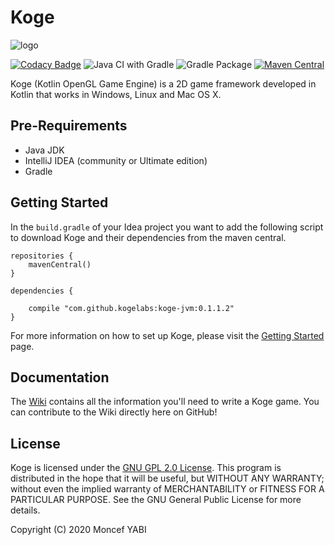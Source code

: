 # Koge 
![logo](https://github.com/KogeLabs/Koge/blob/master/koge_logo.png?raw=true)

[![Codacy Badge](https://api.codacy.com/project/badge/Grade/773e224e434d411cb632f0829516cec4)](https://www.codacy.com/gh/KogeLabs/Koge?utm_source=github.com&amp;utm_medium=referral&amp;utm_content=KogeLabs/Koge&amp;utm_campaign=Badge_Grade) 
![Java CI with Gradle](https://github.com/KogeLabs/Koge/workflows/Java%20CI%20with%20Gradle/badge.svg)
![Gradle Package](https://github.com/KogeLabs/Koge/workflows/Gradle%20Package/badge.svg)
[![Maven Central](https://maven-badges.herokuapp.com/maven-central/com.github.kogelabs/koge-jvm/badge.svg)](https://maven-badges.herokuapp.com/maven-central/com.github.kogelabs/koje-jvm)

Koge (Kotlin OpenGL Game Engine) is a 2D game framework developed in Kotlin that works in Windows, Linux and Mac OS X.

## Pre-Requirements
*   Java JDK
*   IntelliJ IDEA (community or Ultimate edition)
*   Gradle
 
## Getting Started 
In the ```build.gradle``` of your Idea project you want to add the following script to download Koge and their dependencies from the maven central.
```
repositories {
    mavenCentral()
}

dependencies {

    compile "com.github.kogelabs:koge-jvm:0.1.1.2"
}
```
For more information on how to set up Koge, please visit the [Getting Started](https://github.com/MoncefYabi/Koge/wiki/Getting-Started) page.

## Documentation
The [Wiki](https://github.com/MoncefYabi/Koge/wiki) contains all the information you'll need to write a Koge game. You can contribute to the Wiki directly here on GitHub!
## License 
Koge is licensed under the [GNU GPL 2.0 License](http://www.gnu.org/licenses/old-licenses/gpl-2.0.html). This program is distributed in the hope that it will be useful, but WITHOUT ANY WARRANTY; without even the implied warranty of MERCHANTABILITY or FITNESS FOR A PARTICULAR PURPOSE. See the GNU General Public License for more details.

Copyright (C) 2020 Moncef YABI